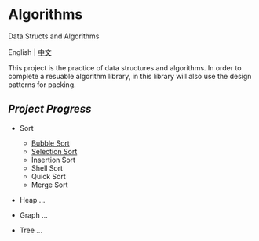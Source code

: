 # Algorithms
Data Structs and Algorithms

English | [中文]()

This project is the practice of data structures and algorithms. In order to complete a resuable algorithm library, in this library will also use the design patterns for packing.

## _Project Progress_

 + Sort
   - [Bubble Sort](https://github.com/InnoFang/Algorithms/blob/master/src/sort/impl/BubbleSort.java)
   - [Selection Sort](https://github.com/InnoFang/Algorithms/blob/master/src/sort/impl/SelectionSort.java)
   - Insertion Sort
   - Shell Sort
   - Quick Sort
   - Merge Sort

 + Heap
   ...

 + Graph
   ...

 + Tree
   ...
   

